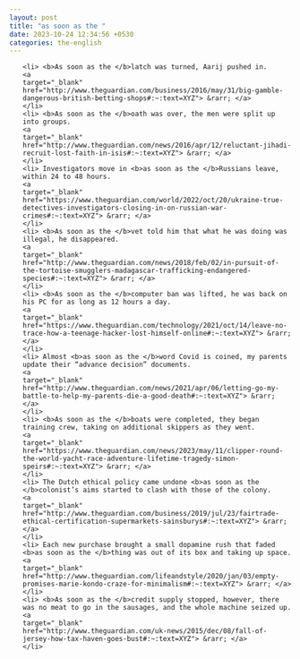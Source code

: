 ```yaml
---
layout: post
title: "as soon as the "
date: 2023-10-24 12:34:56 +0530
categories: the-english
---
```

<ol>

    <li> <b>As soon as the </b>latch was turned, Aarij pushed in.
    <a 
    target="_blank" 
    href="http://www.theguardian.com/business/2016/may/31/big-gamble-dangerous-british-betting-shops#:~:text=XYZ"> &rarr; </a>
    </li>
    <li> <b>As soon as the </b>oath was over, the men were split up into groups.
    <a 
    target="_blank" 
    href="http://www.theguardian.com/news/2016/apr/12/reluctant-jihadi-recruit-lost-faith-in-isis#:~:text=XYZ"> &rarr; </a>
    </li>
    <li> Investigators move in <b>as soon as the </b>Russians leave, within 24 to 48 hours.
    <a 
    target="_blank" 
    href="https://www.theguardian.com/world/2022/oct/20/ukraine-true-detectives-investigators-closing-in-on-russian-war-crimes#:~:text=XYZ"> &rarr; </a>
    </li>
    <li> <b>As soon as the </b>vet told him that what he was doing was illegal, he disappeared.
    <a 
    target="_blank" 
    href="http://www.theguardian.com/news/2018/feb/02/in-pursuit-of-the-tortoise-smugglers-madagascar-trafficking-endangered-species#:~:text=XYZ"> &rarr; </a>
    </li>
    <li> <b>As soon as the </b>computer ban was lifted, he was back on his PC for as long as 12 hours a day.
    <a 
    target="_blank" 
    href="https://www.theguardian.com/technology/2021/oct/14/leave-no-trace-how-a-teenage-hacker-lost-himself-online#:~:text=XYZ"> &rarr; </a>
    </li>
    <li> Almost <b>as soon as the </b>word Covid is coined, my parents update their “advance decision” documents.
    <a 
    target="_blank" 
    href="http://www.theguardian.com/news/2021/apr/06/letting-go-my-battle-to-help-my-parents-die-a-good-death#:~:text=XYZ"> &rarr; </a>
    </li>
    <li> <b>As soon as the </b>boats were completed, they began training crew, taking on additional skippers as they went.
    <a 
    target="_blank" 
    href="https://www.theguardian.com/news/2023/may/11/clipper-round-the-world-yacht-race-adventure-lifetime-tragedy-simon-speirs#:~:text=XYZ"> &rarr; </a>
    </li>
    <li> The Dutch ethical policy came undone <b>as soon as the </b>colonist’s aims started to clash with those of the colony.
    <a 
    target="_blank" 
    href="http://www.theguardian.com/business/2019/jul/23/fairtrade-ethical-certification-supermarkets-sainsburys#:~:text=XYZ"> &rarr; </a>
    </li>
    <li> Each new purchase brought a small dopamine rush that faded <b>as soon as the </b>thing was out of its box and taking up space.
    <a 
    target="_blank" 
    href="http://www.theguardian.com/lifeandstyle/2020/jan/03/empty-promises-marie-kondo-craze-for-minimalism#:~:text=XYZ"> &rarr; </a>
    </li>
    <li> <b>As soon as the </b>credit supply stopped, however, there was no meat to go in the sausages, and the whole machine seized up.
    <a 
    target="_blank" 
    href="http://www.theguardian.com/uk-news/2015/dec/08/fall-of-jersey-how-tax-haven-goes-bust#:~:text=XYZ"> &rarr; </a>
    </li>